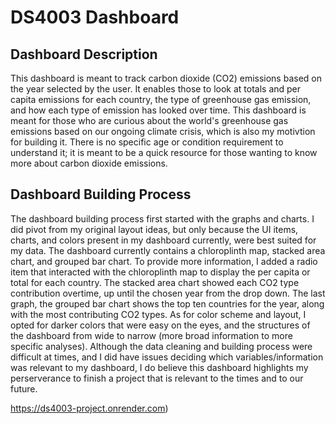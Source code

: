 # DS4003 Dashboard
## Dashboard Description
This dashboard is meant to track carbon dioxide (CO2) emissions based on the year selected by the user. It enables those to look at totals and per capita emissions for each country,
the type of greenhouse gas emission, and how each type of emission has looked over time. This dashboard is meant for those who are curious about the world's greenhouse gas emissions
based on our ongoing climate crisis, which is also my motivtion for building it. There is no specific age or condition requirement to understand it; it is meant to be a quick resource for those wanting to know more about carbon dioxide emissions.

## Dashboard Building Process
The dashboard building process first started with the graphs and charts. I did pivot from my original layout ideas, but only because the UI items, charts, and colors present in my dashboard currently, were best suited for my data. The dashboard currently contains a chloroplinth map, stacked area chart, and grouped bar chart. To provide more information, I added a radio item that interacted with the chloroplinth map to display the per capita or total for each country. The stacked area chart showed each CO2 type contribution overtime, up until the chosen year from the drop down. The last graph, the grouped bar chart shows the top ten countries for the year, along with the most contributing CO2 types. As for color scheme and layout, I opted for darker colors that were easy on the eyes, and the structures of  the dashboard from wide to narrow (more broad information to more specific analyses). Although the data cleaning and building process were difficult at times, and I did have issues deciding which variables/information was relevant to my dashboard, I do believe this dashboard highlights my perserverance to finish a project that is relevant to the times and to our future.

https://ds4003-project.onrender.com)
